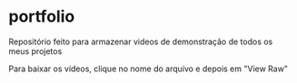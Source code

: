 # portfolio

Repositório feito para armazenar videos de demonstração de todos os meus projetos

Para baixar os vídeos, clique no nome do arquivo e depois em "View Raw"
